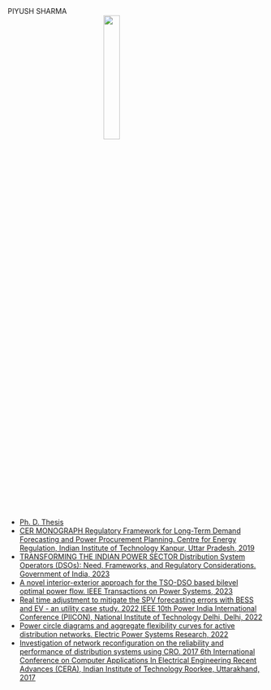   <head>
    PIYUSH SHARMA
    <img src="https://hashincludepiyush.github.io/IMG_20240718_150800876.jpg" style="display: block; margin: auto; width: 25%; height: 25%;"
    />
  </head>
    <ul>
      <li><a href="https://drive.google.com/file/d/13iQh358T0XyYqrT-jJAwYLekEkHou_2F/view?usp=drivesdk">Ph. D. Thesis</a></li>
      <li><a href="https://cer.iitk.ac.in/assets/downloads/CER_Monograph.pdf">CER MONOGRAPH Regulatory Framework for Long-Term Demand Forecasting and Power Procurement Planning. Centre for Energy Regulation, Indian Institute of Technology Kanpur, Uttar Pradesh, 2019</a></li>
      <li><a href="https://iusstf.org/documents/35627/42091/Whitepaper%20Transforming%20the%20Indian%20Power%20Sector">TRANSFORMING THE INDIAN POWER SECTOR Distribution System Operators (DSOs): Need, Frameworks, and Regulatory Considerations. Government of India, 2023</a></li>
      <li><a href="https://ieeexplore.ieee.org/abstract/document/10192376">A novel interior-exterior approach for the TSO-DSO based bilevel optimal power flow. IEEE Transactions on Power Systems, 2023</a></li>
      <li><a href="https://ieeexplore.ieee.org/abstract/document/10045243">Real time adjustment to mitigate the SPV forecasting errors with BESS and EV - an utility case study. 2022 IEEE 10th Power India International Conference (PIICON), National Institute of Technology Delhi, Delhi, 2022</a></li>
      <li><a href="https://www.sciencedirect.com/science/article/abs/pii/S0378779622000505">Power circle diagrams and aggregate flexibility curves for active distribution networks. Electric Power Systems Research, 2022</a></li>
      <li><a href="https://ieeexplore.ieee.org/document/8343305">Investigation of network reconfiguration on the reliability and performance of distribution systems using CRO. 2017 6th International Conference on Computer Applications In Electrical Engineering Recent Advances (CERA), Indian Institute of Technology Roorkee, Uttarakhand, 2017</a></li>
    </ul>
